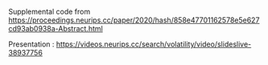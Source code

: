 Supplemental code from https://proceedings.neurips.cc/paper/2020/hash/858e47701162578e5e627cd93ab0938a-Abstract.html

Presentation : https://videos.neurips.cc/search/volatility/video/slideslive-38937756
